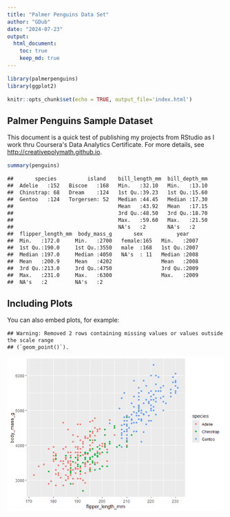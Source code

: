 ```yaml
---
title: "Palmer Penguins Data Set"
author: "GDub"
date: "2024-07-23"
output: 
  html_document: 
    toc: true
    keep_md: true
---
```



``` r
library(palmerpenguins)
library(ggplot2)
```


``` r
knitr::opts_chunk$set(echo = TRUE, output_file='index.html')
```

## Palmer Penguins Sample Dataset

This document is a quick test of publishing my projects from RStudio as I work thru Coursera's Data Analytics Certificate. For more details, see <http://creativepolymath.github.io>.


``` r
summary(penguins)
```

```
##       species          island    bill_length_mm  bill_depth_mm  
##  Adelie   :152   Biscoe   :168   Min.   :32.10   Min.   :13.10  
##  Chinstrap: 68   Dream    :124   1st Qu.:39.23   1st Qu.:15.60  
##  Gentoo   :124   Torgersen: 52   Median :44.45   Median :17.30  
##                                  Mean   :43.92   Mean   :17.15  
##                                  3rd Qu.:48.50   3rd Qu.:18.70  
##                                  Max.   :59.60   Max.   :21.50  
##                                  NA's   :2       NA's   :2      
##  flipper_length_mm  body_mass_g       sex           year     
##  Min.   :172.0     Min.   :2700   female:165   Min.   :2007  
##  1st Qu.:190.0     1st Qu.:3550   male  :168   1st Qu.:2007  
##  Median :197.0     Median :4050   NA's  : 11   Median :2008  
##  Mean   :200.9     Mean   :4202                Mean   :2008  
##  3rd Qu.:213.0     3rd Qu.:4750                3rd Qu.:2009  
##  Max.   :231.0     Max.   :6300                Max.   :2009  
##  NA's   :2         NA's   :2
```

## Including Plots

You can also embed plots, for example:


```
## Warning: Removed 2 rows containing missing values or values outside the scale range
## (`geom_point()`).
```

![](PalmerPenguinsSampleDataset_files/figure-html/penguins2-1.png)<!-- -->
